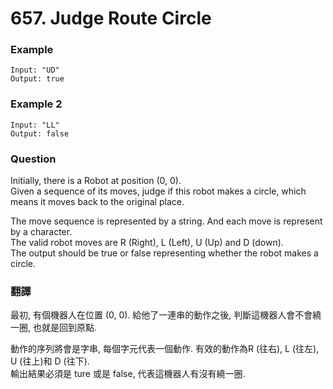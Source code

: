 # 657. Judge Route Circle

### Example
```
Input: "UD"
Output: true
```
### Example 2
```
Input: "LL"
Output: false
```

### Question 
Initially, there is a Robot at position (0, 0).   
Given a sequence of its moves, judge if this robot makes a circle, which means it moves back to the original place.  
  
The move sequence is represented by a string. And each move is represent by a character.  
The valid robot moves are R (Right), L (Left), U (Up) and D (down).  
The output should be true or false representing whether the robot makes a circle.  

### 翻譯 
最初, 有個機器人在位置 (0, 0).
給他了一連串的動作之後, 判斷這機器人會不會繞一圈, 也就是回到原點.  
  
動作的序列將會是字串, 每個字元代表一個動作.
有效的動作為R (往右), L (往左), U (往上)和 D (往下).  
輸出結果必須是 ture 或是 false, 代表這機器人有沒有繞一圈.　

